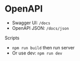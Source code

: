 # OpenAPI

- Swagger UI: `/docs`
- OpenAPI JSON: `/docs/json`

Scripts
- `npm run build` then run server
- Or use dev: `npm run dev`
